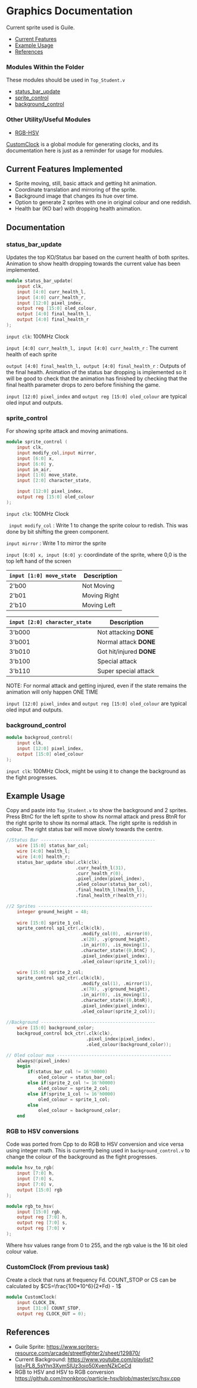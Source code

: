 # Graphics Documentation
Current sprite used is Guile.

- [Current Features](#current-features-implemented) 
- [Example Usage](#example-usage)
- [References](#references)

### Modules Within the Folder
These modules should be used in `Top_Student.v`

- [status_bar_update](#status_bar_update)
- [sprite_control](#sprite_control)
- [background_control](#background_control)

### Other Utility/Useful Modules
- [RGB-HSV](#rgb-to-hsv-conversions)

[CustomClock](#customclock-from-previous-task) is a global module for generating clocks, and its documentation here is just as a reminder for usage for modules.

## Current Features Implemented
- Sprite moving, still, basic attack and getting hit animation.
- Coordinate translation and mirroring of the sprite.
- Background image that changes its hue over time.
- Option to generate 2 sprites with one in original colour and one reddish.
- Health bar (KO bar) with dropping health animation.

## Documentation

### status_bar_update
Updates the top KO/Status bar based on the current health of both sprites. Animation to show health dropping towards the current value has been implemented.
```verilog
module status_bar_update(
    input clk,
    input [4:0] curr_health_l,
    input [4:0] curr_health_r,
    input [12:0] pixel_index,
    output reg [15:0] oled_colour,
    output [4:0] final_health_l,
    output [4:0] final_health_r 
);  
```
`input clk`: 100MHz Clock

`input [4:0] curr_health_l, input [4:0] curr_health_r` : The current health of each sprite

`output [4:0] final_health_l, output [4:0] final_health_r` : Outputs of the final health. Animation of the status bar dropping is implemented so it will be good to check that the animation has finished by checking that the final health parameter drops to zero before finishing the game.


`input [12:0] pixel_index` and `output reg [15:0] oled_colour` are typical oled input and outputs.

### sprite_control
For showing sprite attack and moving animations.
```verilog
module sprite_control (
    input clk,
    input modify_col,input mirror,
    input [6:0] x, 
    input [6:0] y, 
    input in_air,
    input [1:0] move_state,
    input [2:0] character_state,

    input [12:0] pixel_index,
    output reg [15:0] oled_colour
);  
```
`input clk`: 100MHz Clock

` input modify_col` : Write 1 to change the sprite colour to redish. This was done by bit shifting the green component.

`input mirror` : Write 1 to mirror the sprite

`input [6:0] x, input [6:0] y`: coordindate of the sprite, where 0,0 is the top left hand of the screen



| `input [1:0] move_state` | Description             |
|--------------------------------|-------------------------|
| 2'b00                          | Not Moving|
| 2'b01                          | Moving Right|
| 2'b10                         | Moving Left|



| `input [2:0] character_state`  | Description             |
|--------------------------------|-------------------------|
| 3'b000                          | Not attacking  **DONE** |
| 3'b001                          | Normal attack  **DONE** |
| 3'b010                         | Got hit/injured **DONE** |
| 3'b100                          | Special attack          |
| 3'b110                          | Super special attack    |

NOTE: For normal attack and getting injured, even if the state remains the animation will only happen ONE TIME


`input [12:0] pixel_index` and `output reg [15:0] oled_colour` are typical oled input and outputs.


### background_control
```verilog
module backgroud_control(
    input clk,
    input [12:0] pixel_index,
    output [15:0] oled_colour
);
```
`input clk`: 100MHz Clock, might be using it to change the background as the fight progresses.

## Example Usage
Copy and paste into `Top_Student.v` to show the background and 2 sprites. Press BtnC for the left sprite to show its normal attack and press BtnR for the right sprite to show its normal attack. The right sprite is reddish in colour. The right status bar will move slowly towards the centre.
```verilog
//Status Bar -------------------------------------------
    wire [15:0] status_bar_col;
    wire [4:0] health_l;
    wire [4:0] health_r;
    status_bar_update sbu(.clk(clk),
                          .curr_health_l(31),
                          .curr_health_r(0),
                          .pixel_index(pixel_index),
                          .oled_colour(status_bar_col),
                          .final_health_l(health_l),
                          .final_health_r(health_r));

//2 Sprites -------------------------------------------
    integer ground_height = 48;
    
    wire [15:0] sprite_1_col;
    sprite_control sp1_ctr(.clk(clk),
                            .modify_col(0), .mirror(0),
                            .x(20), .y(ground_height),
                            .in_air(0), .is_moving(1),
                            .character_state({0,btnC} ),
                            .pixel_index(pixel_index),
                            .oled_colour(sprite_1_col));
                            
    wire [15:0] sprite_2_col;
    sprite_control sp2_ctr(.clk(clk),
                            .modify_col(1), .mirror(1),
                            .x(70), .y(ground_height),
                            .in_air(0), .is_moving(1),
                            .character_state({0,btnR}),
                            .pixel_index(pixel_index),
                            .oled_colour(sprite_2_col));                             
                          
//Background -------------------------------------------  
    wire [15:0] background_color;
    backgroud_control bck_ctr(.clk(clk),
                              .pixel_index(pixel_index),
                              .oled_colour(background_color));

// Oled colour mux -------------------------------------------    
    always@(pixel_index)
    begin
        if(status_bar_col != 16'h0000)
            oled_colour = status_bar_col;
        else if(sprite_2_col != 16'h0000)
            oled_colour = sprite_2_col;
        else if(sprite_1_col != 16'h0000)
            oled_colour = sprite_1_col;           
        else
            oled_colour = background_color;
    end
```

### RGB to HSV conversions
Code was ported from Cpp to do RGB to HSV conversion and vice versa using integer math. This is currently being used in `background_control.v` to change the colour of the background as the fight progresses.

```verilog
module hsv_to_rgb(
    input [7:0] h,
    input [7:0] s,
    input [7:0] v,
    output [15:0] rgb 
);

module rgb_to_hsv(
    input [15:0] rgb,
    output reg [7:0] h,
    output reg [7:0] s,
    output reg [7:0] v
);
```
Where hsv values range from 0 to 255, and the rgb value is the 16 bit oled colour value.



### CustomClock (From previous task)
Create a clock that runs at frequency Fd. COUNT_STOP or CS can be calculated by 
$CS=\frac{100*10^6}{2*Fd} - 1$

```verilog
module CustomClock(
    input CLOCK_IN,
    input [31:0] COUNT_STOP,
    output reg CLOCK_OUT = 0);
```

## References
- Guile Sprite: https://www.spriters-resource.com/arcade/streetfighter2/sheet/129870/
- Current Background: https://www.youtube.com/playlist?list=PL8_5sYhn3XymSIUz3oio50XvenNZkCeCd
- RGB to HSV and HSV to RGB conversion https://github.com/monkbroc/particle-hsv/blob/master/src/hsv.cpp 